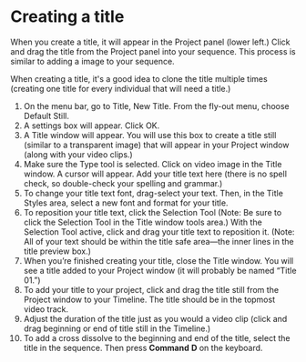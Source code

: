 # Creating a title

When you create a title, it will appear in the Project panel (lower left.) Click and drag the title from the Project panel into your sequence. This process is similar to adding a image to your sequence.

When creating a title, it's a good idea to clone the title multiple times (creating one title for every individual that will need a title.) 

1. On the menu bar, go to Title, New Title. From the fly-out menu, choose Default Still.
2. A settings box will appear. Click OK.
3. A Title window will appear. You will use this box to create a title still \(similar to a transparent image\) that will appear in your Project window \(along with your video clips.\)
4. Make sure the Type tool is selected. Click on video image in the Title window. A cursor will appear. Add your title text here \(there is no spell check, so double-check your spelling and grammar.\)
5. To change your title text font, drag-select your text. Then, in the Title Styles area, select a new font and format for your title.
6. To reposition your title text, click the Selection Tool \(Note: Be sure to click the Selection Tool in the Title window tools area.\) With the Selection Tool active, click and drag your title text to reposition it. \(Note: All of your text should be within the title safe area—the inner lines in the title preview box.\)
7. When you’re finished creating your title, close the Title window. You will see a title added to your Project window \(it will probably be named “Title 01.”\)
8. To add your title to your project, click and drag the title still from the Project window to your Timeline. The title should be in the topmost video track.
9. Adjust the duration of the title just as you would a video clip \(click and drag beginning or end of title still in the Timeline.\)
10. To add a cross dissolve to the beginning and end of the title, select the title in the sequence. Then press **Command** **D** on the keyboard.

